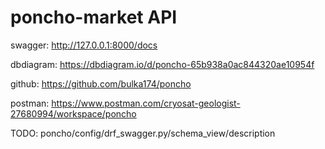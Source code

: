 # poncho-market API

swagger: http://127.0.0.1:8000/docs

dbdiagram: https://dbdiagram.io/d/poncho-65b938a0ac844320ae10954f

github: https://github.com/bulka174/poncho

postman: https://www.postman.com/cryosat-geologist-27680994/workspace/poncho

TODO: poncho/config/drf_swagger.py/schema_view/description
